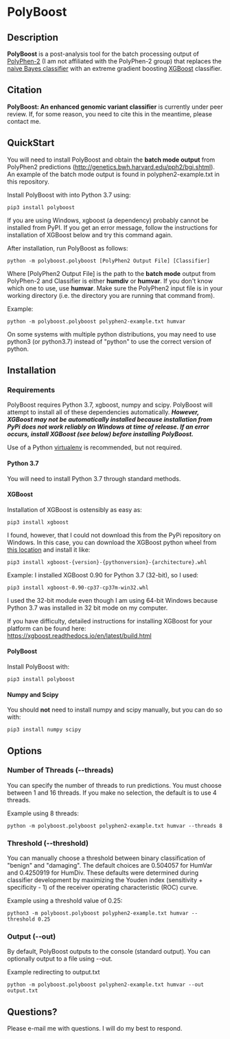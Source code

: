 # PolyBoost

## Description
**PolyBoost** is a post-analysis tool for the batch processing output of [PolyPhen-2](http://genetics.bwh.harvard.edu/pph2/) (I am not affiliated with the PolyPhen-2 group) that replaces the [naive Bayes classifier](https://en.wikipedia.org/wiki/Naive_Bayes_classifier) with an extreme gradient boosting [XGBoost]([https://github.com/dmlc/xgboost) classifier.
## Citation

**PolyBoost: An enhanced genomic variant classifier** is currently under peer review. If, for some reason, you need to cite this in the meantime, please contact me.

## QuickStart

You will need to install PolyBoost and obtain the **batch mode output** from PolyPhen2 predictions (http://genetics.bwh.harvard.edu/pph2/bgi.shtml). An example of the batch mode output is found in polyphen2-example.txt in this repository.

Install PolyBoost with into Python 3.7 using:

    pip3 install polyboost
    
If you are using Windows, xgboost (a dependency) probably cannot be installed from PyPI. If you get an error message, follow the instructions for installation of XGBoost below and try this command again.

After installation, run PolyBoost as follows:

    python -m polyboost.polyboost [PolyPhen2 Output File] [Classifier]

Where [PolyPhen2 Output File] is the path to the **batch mode** output from PolyPhen-2 and Classifier is either **humdiv** or **humvar**. If you don't know which one to use, use **humvar**. Make sure the PolyPhen2 input file is in your working directory (i.e. the directory you are running that command from).

Example:

    python -m polyboost.polyboost polyphen2-example.txt humvar


On some systems with multiple python distributions, you may need to use python3 (or python3.7) instead of "python" to use the correct version of python.

## Installation

### Requirements
PolyBoost requires Python 3.7, xgboost, numpy and scipy. PolyBoost will attempt to install all of these dependencies automatically. ***However, XGBoost may **not** be automatically installed because installation from PyPi does not work reliably on Windows at time of release. If an error occurs, install XGBoost (see below) before installing PolyBoost.***

Use of a Python [virtualenv](https://docs.python.org/3/library/venv.html) is recommended, but not required.

#### Python 3.7

You will need to install Python 3.7 through standard methods. 

#### XGBoost

Installation of XGBoost is ostensibly as easy as:

    pip3 install xgboost

I found, however, that I could not download this from the PyPi repository on Windows. In this case, you can download the XGBoost python wheel from [this location](https://www.lfd.uci.edu/~gohlke/pythonlibs/#xgboost) and install it like:

    pip3 install xgboost-{version}-{pythonversion}-{architecture}.whl

Example: I installed XGBoost 0.90 for Python 3.7 (32-bit), so I used:

    pip3 install xgboost-0.90-cp37-cp37m-win32.whl

I used the 32-bit module even though I am using 64-bit Windows because Python 3.7 was installed in 32 bit mode on my computer.

If you have difficulty, detailed instructions for installing XGBoost for your platform can be found here: https://xgboost.readthedocs.io/en/latest/build.html

#### PolyBoost

Install PolyBoost with:

    pip3 install polyboost
    
#### Numpy and Scipy

You should **not** need to install numpy and scipy manually, but you can do so with:

    pip3 install numpy scipy

## Options

### Number of Threads (--threads)
You can specify the number of threads to run predictions. You must choose between 1 and 16 threads. If you make no selection, the default is to use 4 threads.

Example using 8 threads:

    python -m polyboost.polyboost polyphen2-example.txt humvar --threads 8

### Threshold (--threshold)
You can manually choose a threshold between binary classification of "benign" and "damaging". The default choices are 0.504057 for HumVar and 0.4250919 for HumDiv. These defaults were determined during classifier development by maximizing the Youden index (sensitivity + specificity - 1) of the receiver operating characteristic (ROC) curve.

Example using a threshold value of 0.25:

    python3 -m polyboost.polyboost polyphen2-example.txt humvar --threshold 0.25 

### Output (--out)
By default, PolyBoost outputs to the console (standard output). You can optionally output to a file using --out.

Example redirecting to output.txt

    python -m polyboost.polyboost polyphen2-example.txt humvar --out output.txt

### 

## Questions?

Please e-mail me with questions. I will do my best to respond.